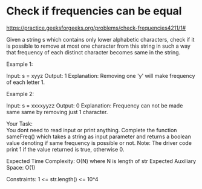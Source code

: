 # Check if frequencies can be equal


https://practice.geeksforgeeks.org/problems/check-frequencies4211/1#


Given a string s which contains only lower alphabetic characters, check if it is possible to remove at most one character from this string in such a way that frequency of each distinct character becomes same in the string.

Example 1:

Input:
s = xyyz
Output: 1 
Explanation: Removing one 'y' will make 
frequency of each letter 1.

Example 2:

Input:
s = xxxxyyzz
Output: 0
Explanation: Frequency can not be made same 
same by removing just 1 character.

Your Task:  
You dont need to read input or print anything. Complete the function sameFreq() which takes a string as input parameter and returns a boolean value denoting if same frequency is possible or not.
Note: The driver code print 1 if the value returned is true, otherwise 0.


Expected Time Complexity: O(N) where N is length of str
Expected Auxiliary Space: O(1)


Constraints:
1 <= str.length() <= 10^4
